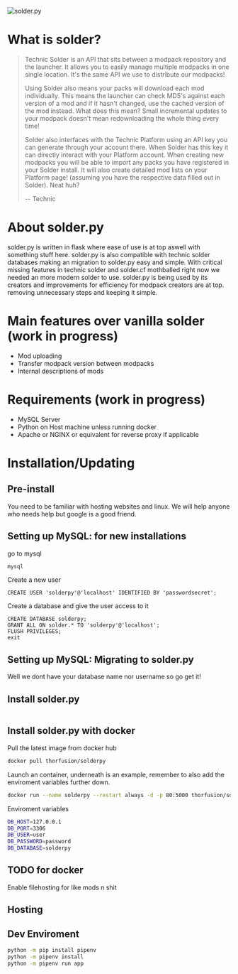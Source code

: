 ![solder.py](https://files.thorfusion.com/images/solderwhite.py.png)

# What is solder?
>Technic Solder is an API that sits between a modpack repository and the launcher. It allows you to easily manage multiple modpacks in one single location. It's the same API we use to distribute our modpacks!
>
>Using Solder also means your packs will download each mod individually. This means the launcher can check MD5's against each version of a mod and if it hasn't changed, use the cached version of the mod instead. What does this mean? Small incremental updates to your modpack doesn't mean redownloading the whole thing every time!
>
>Solder also interfaces with the Technic Platform using an API key you can generate through your account there. When Solder has this key it can directly interact with your Platform account. When creating new modpacks you will be able to import any packs you have registered in your Solder install. It will also create detailed mod lists on your Platform page! (assuming you have the respective data filled out in Solder). Neat huh?
>
>-- Technic

# About solder.py
solder.py is written in flask where ease of use is at top aswell with something stuff here. solder.py is also compatible with technic solder databases making an migration to solder.py easy and simple. With critical missing features in technic solder and solder.cf mothballed right now we needed an more modern solder to use. solder.py is being used by its creators and improvements for efficiency for modpack creators are at top. removing unnecessary steps and keeping it simple.

# Main features over vanilla solder (work in progress)
+ Mod uploading
+ Transfer modpack version between modpacks
+ Internal descriptions of mods

# Requirements (work in progress)
+ MySQL Server
+ Python on Host machine unless running docker
+ Apache or NGINX or equivalent for reverse proxy if applicable

# Installation/Updating

## Pre-install
You need to be familiar with hosting websites and linux. We will help anyone who needs help but google is a good friend.

## Setting up MySQL: for new installations
go to mysql
```bash
mysql
```
Create a new user
```mysql
CREATE USER 'solderpy'@'localhost' IDENTIFIED BY 'passwordsecret';
```
Create a database and give the user access to it
```mysql
CREATE DATABASE solderpy;
GRANT ALL ON solder.* TO 'solderpy'@'localhost';
FLUSH PRIVILEGES;
exit
```

## Setting up MySQL: Migrating to solder.py
Well we dont have your database name nor username so go get it!

## Install solder.py
```bash

```


## Install solder.py with docker
Pull the latest image from docker hub
```bash
docker pull thorfusion/solderpy
```

Launch an container, underneath is an example, remember to also add the enviroment variables further down.
```bash
docker run --name solderpy --restart always -d -p 80:5000 thorfusion/solderpy
```

Enviroment variables
```bash
DB_HOST=127.0.0.1
DB_PORT=3306
DB_USER=user
DB_PASSWORD=password
DB_DATABASE=solderpy
```

## TODO for docker
Enable filehosting for like mods n shit

## Hosting

## Dev Enviroment

```bash
python -m pip install pipenv
python -m pipenv install
python -m pipenv run app
```
